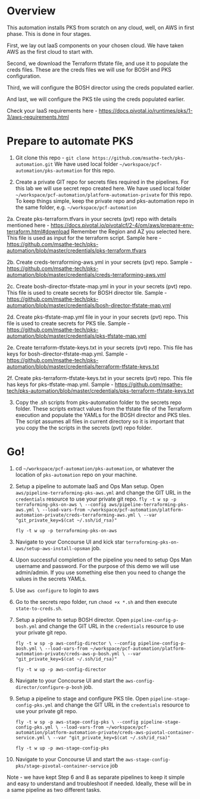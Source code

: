 # Overview
This automation installs PKS from scratch on any cloud, well, on AWS in first phase.
This is done in four stages.

First, we lay out IaaS components on your chosen cloud. We have taken AWS as the first cloud to start with.

Second, we download the Terraform tfstate file, and use it to populate the creds files.
These are the creds files we will use for BOSH and PKS configuration.

Third, we will configure the BOSH director using the creds populated earlier.

And last, we will configure the PKS tile using the creds populated earlier.

Check your IaaS requirements here - https://docs.pivotal.io/runtimes/pks/1-3/aws-requirements.html

# Prepare to automate PKS
1. Git clone this repo -
`git clone https://github.com/msathe-tech/pks-automation.git`
We have used local folder `~/workspace/pcf-automation/pks-automation` for this repo.

2. Create a private GIT repo for secrets files required in the pipelines. For this lab we will use secret repo created here.
We have used local folder `~/workspace/pcf-automation/platform-automation-private` for this repo.
To keep things simple, keep the private repo and pks-automation repo in the same folder, e.g. `~/workspace/pcf-automation`

  2a. Create pks-terraform.tfvars in your secrets (pvt) repo with details mentioned here - https://docs.pivotal.io/pivotalcf/2-4/om/aws/prepare-env-terraform.html#download Remember the Region and AZ you selected here. This file is used as input for the terraform script. Sample here - https://github.com/msathe-tech/pks-automation/blob/master/credentials/pks-terraform.tfvars

  2b. Create creds-terraforming-aws.yml in your secrets (pvt) repo. Sample - https://github.com/msathe-tech/pks-automation/blob/master/credentials/creds-terraforming-aws.yml

  2c. Create bosh-director-tfstate-map.yml in your in your secrets (pvt) repo. This file is used to create secrets for BOSH director tile. Sample - https://github.com/msathe-tech/pks-automation/blob/master/credentials/bosh-director-tfstate-map.yml

  2d. Create pks-tfstate-map.yml file in your in your secrets (pvt) repo. This file is used to create secrets for PKS tile. Sample - https://github.com/msathe-tech/pks-automation/blob/master/credentials/pks-tfstate-map.yml

  2e. Create terraform-tfstate-keys.txt in your secrets (pvt) repo. This file has keys for bosh-director-tfstate-map.yml. Sample - https://github.com/msathe-tech/pks-automation/blob/master/credentials/terraform-tfstate-keys.txt

  2f. Create pks-terraform-tfstate-keys.txt in your secrets (pvt) repo. This file has keys for pks-tfstate-map.yml. Sample - https://github.com/msathe-tech/pks-automation/blob/master/credentials/pks-terraform-tfstate-keys.txt

3. Copy the .sh scripts from pks-automation folder to the secrets repo folder. These scripts extract values from the tfstate file of the Terraform execution and populate the YAMLs for the BOSH director and PKS tiles. The script assumes all files in current directory so it is important that you copy the the scripts in the secrets (pvt) repo folder.

# Go!

1. cd `~/workspace/pcf-automation/pks-automation`, or whatever the location of `pks-automation` repo on your machine.

2. Setup a pipeline to automate IaaS and Ops Man setup. Open `aws/pipeline-terraforming-pks-aws.yml` and change the GIT URL in the `credentials` resource to use your private git repo.
    `fly -t w sp -p terraforming-pks-on-aws \
    --config aws/pipeline-terraforming-pks-aws.yml \
    --load-vars-from ~/workspace/pcf-automation/platform-automation-private/creds-terraforming-aws.yml \
    --var "git_private_key=$(cat ~/.ssh/id_rsa)"`

    `fly -t w up -p terraforming-pks-on-aws`

3. Navigate to your Concourse UI and kick star `terraforming-pks-on-aws/setup-aws-install-opsman` job.

4. Upon successful completion of the pipeline you need to setup Ops Man username and password. For the purpose of this demo we will use admin/admin. If you use something else then you need to change the values in the secrets YAMLs.

5. Use `aws configure` to login to aws

6. Go to the secrets repo folder, run `chmod +x *.sh` and then execute `state-to-creds.sh`.

7. Setup a pipeline to setup BOSH director. Open `pipeline-config-p-bosh.yml` and change the GIT URL in the `credentials` resource to use your private git repo.

    `fly -t w sp -p aws-config-director \
    --config pipeline-config-p-bosh.yml \
    --load-vars-from ~/workspace/pcf-automation/platform-automation-private/creds-aws-p-bosh.yml \
    --var "git_private_key=$(cat ~/.ssh/id_rsa)"`

    `fly -t w up -p aws-config-director`

8. Navigate to your Concourse UI and start the `aws-config-director/configure-p-bosh` job.

9. Setup a pipeline to stage and configure PKS tile. Open `pipeline-stage-config-pks.yml` and change the GIT URL in the `credentials` resource to use your private git repo.

    `fly -t w sp -p aws-stage-config-pks \
    --config pipeline-stage-config-pks.yml \
    --load-vars-from ~/workspace/pcf-automation/platform-automation-private/creds-aws-pivotal-container-service.yml \
    --var "git_private_key=$(cat ~/.ssh/id_rsa)"`

    `fly -t w up -p aws-stage-config-pks`

10. Navigate to your Concourse UI and start the `aws-stage-config-pks/stage-pivotal-container-service` job

Note - we have kept Step 6 and 8 as separate pipelines to keep it simple and easy to understand and troubleshoot if needed. Ideally, these will be in a same pipeline as two different tasks.
